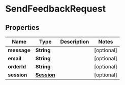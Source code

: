 
# SendFeedbackRequest

## Properties
Name | Type | Description | Notes
------------ | ------------- | ------------- | -------------
**message** | **String** |  |  [optional]
**email** | **String** |  |  [optional]
**orderId** | **String** |  |  [optional]
**session** | [**Session**](Session.md) |  |  [optional]



